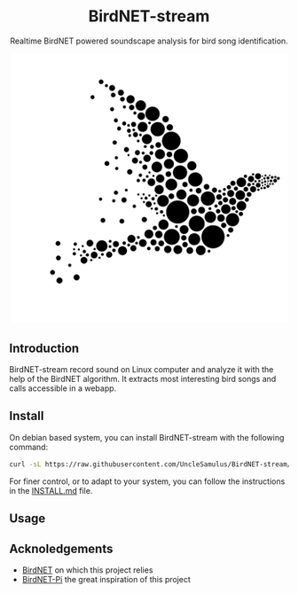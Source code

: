 <h1 align="center">BirdNET-stream</h1>

<p align="center">Realtime BirdNET powered soundscape analysis for bird song identification.</p>

<p align="center">
    <img src="./media/logo.svg" alt="BirdNET-stream logo image IA generated" style="width: 500px">
</p>

## Introduction

BirdNET-stream record sound on Linux computer and analyze it with the help of the BirdNET algorithm. It extracts most interesting bird songs and calls accessible in a webapp.

## Install

On debian based system, you can install BirdNET-stream with the following command:

```bash
curl -sL https://raw.githubusercontent.com/UncleSamulus/BirdNET-stream/main/install.sh | bash
```

For finer control, or to adapt to your system, you can follow the instructions in the [INSTALL.md](./INSTALL.md) file.

## Usage

## Acknoledgements

- [BirdNET](https://birdnet.cornell.edu) on which this project relies
- [BirdNET-Pi](https://birdnetpi.com) the great inspiration of this project
